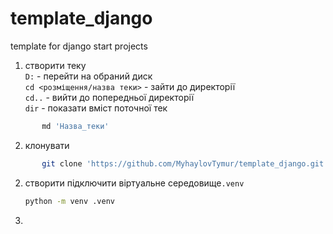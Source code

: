 # template_django
template for django start projects


1. створити теку <br>
    `D:` - перейти на обраний диск<br>
    `cd <розміщення/назва теки>` - зайти до директорії<br>
    `cd..` - вийти до попередньої директорії<br>
    `dir` - показати вміст поточної тек<br>
```bash
       md 'Назва_теки'
  ```
2. клонувати
```bash
       git clone 'https://github.com/MyhaylovTymur/template_django.git'
  ```
2. створити підключити віртуальне середовище`.venv`
    ```bash
   python -m venv .venv
   ```
3. 
